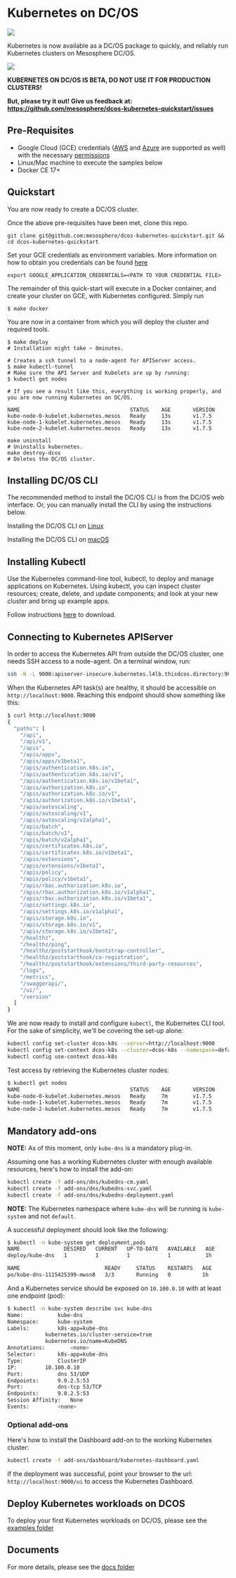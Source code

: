 # Kubernetes on DC/OS

<a href="http://teamcity.mesosphere.io/viewType.html?buildTypeId=ClosedSource_KubernetesAws_PrTest&guest=1">
<img src="http://teamcity.mesosphere.io/app/rest/builds/buildType:(id:ClosedSource_KubernetesAws_PrTest)/statusIcon"/>
</a>


Kubernetes is now available as a DC/OS package to quickly, and reliably run Kubernetes clusters on Mesosphere DC/OS.

![](docs/assets/ui-install.gif)

**KUBERNETES ON DC/OS  IS BETA, DO NOT USE IT FOR PRODUCTION CLUSTERS!**

**But, please try it out! Give us feedback at:**
**https://github.com/mesosphere/dcos-kubernetes-quickstart/issues**

## Pre-Requisites

* Google Cloud (GCE) credentials ([AWS](docs/aws.md) and [Azure](docs/azure.md) are supported as well) with the necessary [permissions](docs/gce-service-account.md)
* Linux/Mac machine to execute the samples below
* Docker CE 17+

## Quickstart

You are now ready to create a DC/OS cluster.

Once the above pre-requisites have been met, clone this repo.

```
git clone git@github.com:mesosphere/dcos-kubernetes-quickstart.git && cd dcos-kubernetes-quickstart
```

Set your GCE credentials as environment variables. More information on how to obtain
you credentials can be found [here](https://developers.google.com/identity/protocols/application-default-credentials)

```
export GOOGLE_APPLICATION_CREDENTIALS=<PATH TO YOUR CREDENTIAL FILE>
```

The remainder of this quick-start will execute in a Docker container, and create your cluster on GCE, with Kubernetes configured.  Simply run

```
$ make docker
```

You are now in a container from which you will deploy the cluster and required tools.

```
$ make deploy
# Installation might take ~ 8minutes.

# Creates a ssh tunnel to a node-agent for APIServer access.
$ make kubectl-tunnel
# Make sure the API Server and Kubelets are up by running:
$ kubectl get nodes

# If you see a result like this, everything is working properly, and you are now running Kubernetes on DC/OS.

NAME                                   STATUS    AGE       VERSION
kube-node-0-kubelet.kubernetes.mesos   Ready     13s       v1.7.5
kube-node-1-kubelet.kubernetes.mesos   Ready     13s       v1.7.5
kube-node-2-kubelet.kubernetes.mesos   Ready     13s       v1.7.5

make uninstall
# Uninstalls kubernetes.
make destroy-dcos
# Deletes the DC/OS cluster.
```

## Installing DC/OS CLI

The recommended method to install the DC/OS CLI is from the DC/OS web interface. Or, you can manually install the CLI by using the instructions below.

Installing the DC/OS CLI on [Linux](https://dcos.io/docs/1.10/cli/install/#linux)

Installing the DC/OS CLI on [macOS](https://dcos.io/docs/1.10/cli/install/#osx)


## Installing Kubectl

Use the Kubernetes command-line tool, kubectl, to deploy and manage applications on Kubernetes. Using kubectl, you can inspect cluster resources; create, delete, and update components; and look at your new cluster and bring up example apps.

Follow instructions [here](https://kubernetes.io/docs/tasks/tools/install-kubectl/) to download.

## Connecting to Kubernetes APIServer

In order to access the Kubernetes API from outside the DC/OS cluster, one needs SSH access to a node-agent.
On a terminal window, run:

```bash
ssh -N -L 9000:apiserver-insecure.kubernetes.l4lb.thisdcos.directory:9000 <USER>@<HOST>
```

When the Kubernetes API task(s) are healthy, it should be accessible on `http://localhost:9000`. Reaching this endpoint should show something like this:

```bash
$ curl http://localhost:9000
{
  "paths": [
    "/api",
    "/api/v1",
    "/apis",
    "/apis/apps",
    "/apis/apps/v1beta1",
    "/apis/authentication.k8s.io",
    "/apis/authentication.k8s.io/v1",
    "/apis/authentication.k8s.io/v1beta1",
    "/apis/authorization.k8s.io",
    "/apis/authorization.k8s.io/v1",
    "/apis/authorization.k8s.io/v1beta1",
    "/apis/autoscaling",
    "/apis/autoscaling/v1",
    "/apis/autoscaling/v2alpha1",
    "/apis/batch",
    "/apis/batch/v1",
    "/apis/batch/v2alpha1",
    "/apis/certificates.k8s.io",
    "/apis/certificates.k8s.io/v1beta1",
    "/apis/extensions",
    "/apis/extensions/v1beta1",
    "/apis/policy",
    "/apis/policy/v1beta1",
    "/apis/rbac.authorization.k8s.io",
    "/apis/rbac.authorization.k8s.io/v1alpha1",
    "/apis/rbac.authorization.k8s.io/v1beta1",
    "/apis/settings.k8s.io",
    "/apis/settings.k8s.io/v1alpha1",
    "/apis/storage.k8s.io",
    "/apis/storage.k8s.io/v1",
    "/apis/storage.k8s.io/v1beta1",
    "/healthz",
    "/healthz/ping",
    "/healthz/poststarthook/bootstrap-controller",
    "/healthz/poststarthook/ca-registration",
    "/healthz/poststarthook/extensions/third-party-resources",
    "/logs",
    "/metrics",
    "/swaggerapi/",
    "/ui/",
    "/version"
  ]
}
```

We are now ready to install and configure `kubectl`, the Kubernetes CLI tool. For the sake of simplicity, we'll be covering the set-up alone:
```bash
kubectl config set-cluster dcos-k8s --server=http://localhost:9000
kubectl config set-context dcos-k8s --cluster=dcos-k8s --namespace=default
kubectl config use-context dcos-k8s
```

Test access by retrieving the Kubernetes cluster nodes:
```bash
$ kubectl get nodes
NAME                                   STATUS    AGE       VERSION
kube-node-0-kubelet.kubernetes.mesos   Ready     7m        v1.7.5
kube-node-1-kubelet.kubernetes.mesos   Ready     7m        v1.7.5
kube-node-2-kubelet.kubernetes.mesos   Ready     7m        v1.7.5
```

## Mandatory add-ons

**NOTE:** As of this moment, only `kube-dns` is a mandatory plug-in.

Assuming one has a working Kubernetes cluster with enough available resources, here's how to install the add-on:
```bash
kubectl create -f add-ons/dns/kubedns-cm.yaml
kubectl create -f add-ons/dns/kubedns-svc.yaml
kubectl create -f add-ons/dns/kubedns-deployment.yaml
```

**NOTE:** The Kubernetes namespace where `kube-dns` will be running is `kube-system` and not `default`.

A successful deployment should look like the following:
```bash
$ kubectl -n kube-system get deployment,pods
NAME              DESIRED   CURRENT   UP-TO-DATE   AVAILABLE   AGE
deploy/kube-dns   1         1         1            1           1h

NAME                           READY     STATUS    RESTARTS   AGE
po/kube-dns-1115425399-mwsn8   3/3       Running   0          1h
```

And a Kubernetes service should be exposed on `10.100.0.10` with at least one endpoint (pod):
```bash
$ kubectl -n kube-system describe svc kube-dns
Name:			kube-dns
Namespace:		kube-system
Labels:			k8s-app=kube-dns
			kubernetes.io/cluster-service=true
			kubernetes.io/name=KubeDNS
Annotations:		<none>
Selector:		k8s-app=kube-dns
Type:			ClusterIP
IP:			10.100.0.10
Port:			dns	53/UDP
Endpoints:		9.0.2.5:53
Port:			dns-tcp	53/TCP
Endpoints:		9.0.2.5:53
Session Affinity:	None
Events:			<none>
```

### Optional add-ons

Here's how to install the Dashboard add-on to the working Kubernetes cluster:
```bash
kubectl create -f add-ons/dashboard/kubernetes-dashboard.yaml
```

If the deployment was successful, point your browser to the url: `http://localhost:9000/ui` to access the Kubernetes Dashboard.

## Deploy Kubernetes workloads on DCOS

To deploy your first Kubernetes workloads on DC/OS, please see the [examples folder](examples/README.md)

## Documents

For more details, please see the [docs folder](docs)
